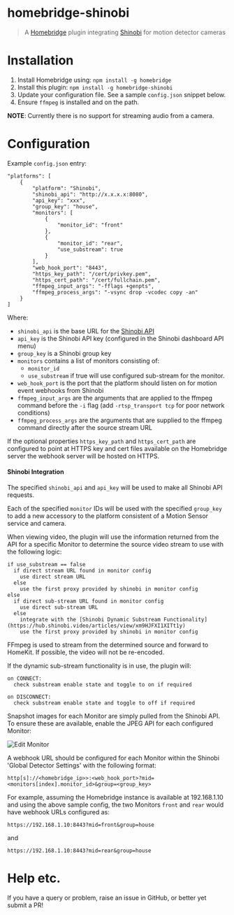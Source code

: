 # homebridge-shinobi
> A [Homebridge](https://github.com/nfarina/homebridge) plugin integrating [Shinobi](https://shinobi.video) for motion detector cameras

# Installation
1. Install Homebridge using: `npm install -g homebridge`
2. Install this plugin: `npm install -g homebridge-shinobi`
1. Update your configuration file. See a sample `config.json` snippet below.
4. Ensure `ffmpeg` is installed and on the path.

**NOTE**: Currently there is no support for streaming audio from a camera.
 
# Configuration
Example `config.json` entry:

```
"platforms": [
    {
        "platform": "Shinobi",
        "shinobi_api": "http://x.x.x.x:8080",
        "api_key": "xxx",
        "group_key": "house",
        "monitors": [
            {
                "monitor_id": "front"
            },
            {
                "monitor_id": "rear",
                "use_substream": true
            }
        ],
        "web_hook_port": "8443",
        "https_key_path": "/cert/privkey.pem",
        "https_cert_path": "/cert/fullchain.pem",
        "ffmpeg_input_args": "-fflags +genpts",
        "ffmpeg_process_args": "-vsync drop -vcodec copy -an"
    }
]
```
Where:

* `shinobi_api` is the base URL for the [Shinobi API](https://shinobi.video/docs/api)
* `api_key` is the Shinobi API key (configured in the Shinobi dashboard API menu)
* `group_key` is a Shinobi group key
* `monitors` contains a list of monitors consisting of:
    * `monitor_id`
    * `use_substream` if true will use configured sub-stream for the monitor.
* `web_hook_port` is the port that the platform should listen on for motion event webhooks from Shinobi
* `ffmpeg_input_args` are the arguments that are applied to the ffmpeg command before the `-i` flag (add `-rtsp_transport tcp` for poor network conditions)
* `ffmpeg_process_args` are the arguments that are supplied to the ffmpeg command directly after the source stream URL

If the optional properties `https_key_path` and `https_cert_path` are configured to point at HTTPS key and cert files available on the Homebridge
server the webhook server will be hosted on HTTPS.

#### Shinobi Integration

The specified `shinobi_api` and `api_key` will be used to make all Shinobi API requests.

Each of the specified `monitor` IDs will be used with the specified `group_key` to add a new accessory
to the platform consistent of a Motion Sensor service and camera.

When viewing video, the plugin will use the information returned from the API for a specific Monitor to determine
the source video stream to use with the following logic:

```
if use_substream == false
  if direct stream URL found in monitor config
    use direct stream URL
  else
    use the first proxy provided by shinobi in monitor config
else
  if direct sub-stream URL found in monitor config
    use direct sub-stream URL
  else
    integrate with the [Shinobi Dynamic Substream Functionality](https://hub.shinobi.video/articles/view/xm9HJFXI1XITt1y)
    use the first proxy provided by shinobi in monitor config
```

FFmpeg is used to stream from the determined source and forward to HomeKit. If possible, the video will not be re-encoded.

If the dynamic sub-stream functionality is in use, the plugin will:

```
on CONNECT:
  check substream enable state and toggle to on if required   

on DISCONNECT:
  check substream enable state and toggle to off if required   
```

Snapshot images for each Monitor are simply pulled from the Shinobi API. To ensure these are available, enable the JPEG API for
each configured Monitor:

![Edit Monitor](images/edit-monitor.png)

A webhook URL should be configured for each Monitor within the Shinobi 'Global Detector Settings' with the following format:

`http[s]://<homebridge_ip>>:<web_hook_port>?mid=<monitors[index].monitor_id>&group=<group_key>` 

For example, assuming the Homebridge instance is available at 192.168.1.10 and using the above sample config,
the two Monitors `front` and `rear` would have webhook URLs configured as:  

`https://192.168.1.10:8443?mid=front&group=house` 

and

`https://192.168.1.10:8443?mid=rear&group=house` 

# Help etc.

If you have a query or problem, raise an issue in GitHub, or better yet submit a PR!

